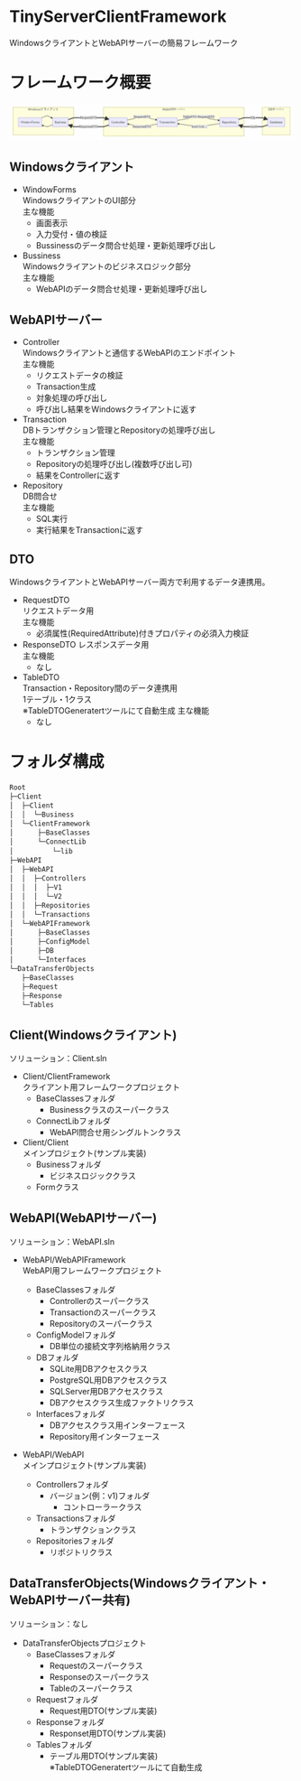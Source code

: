 # TinyServerClientFramework
WindowsクライアントとWebAPIサーバーの簡易フレームワーク

# フレームワーク概要  
 ![イメージ](document/image/system.png)
 ## Windowsクライアント  
  * WindowForms  
    WindowsクライアントのUI部分  
    主な機能
    * 画面表示
    * 入力受付・値の検証
    * Bussinessのデータ問合せ処理・更新処理呼び出し
  * Bussiness  
    Windowsクライアントのビジネスロジック部分  
    主な機能
    * WebAPIのデータ問合せ処理・更新処理呼び出し

 ## WebAPIサーバー  
   * Controller  
     Windowsクライアントと通信するWebAPIのエンドポイント  
     主な機能
     * リクエストデータの検証
     * Transaction生成
     * 対象処理の呼び出し
     * 呼び出し結果をWindowsクライアントに返す
   * Transaction  
     DBトランザクション管理とRepositoryの処理呼び出し  
     主な機能
     * トランザクション管理
     * Repositoryの処理呼び出し(複数呼び出し可)
     * 結果をControllerに返す
   * Repository  
     DB問合せ  
     主な機能
     * SQL実行
     * 実行結果をTransactionに返す

 ## DTO  
   WindowsクライアントとWebAPIサーバー両方で利用するデータ連携用。
   * RequestDTO  
     リクエストデータ用  
     主な機能
     * 必須属性(RequiredAttribute)付きプロパティの必須入力検証
   * ResponseDTO
     レスポンスデータ用  
     主な機能
     * なし
   * TableDTO  
     Transaction・Repository間のデータ連携用  
     1テーブル・1クラス  
     ※TableDTOGeneratertツールにて自動生成
     主な機能
     * なし

# フォルダ構成  

```
Root
├─Client
│  ├─Client
│  │  └─Business
│  └─ClientFramework
│      ├─BaseClasses
│      └─ConnectLib
│      　  └─lib
├─WebAPI
│  ├─WebAPI
│  │  ├─Controllers
│  │  │  ├─V1
│  │  │  └─V2
│  │  ├─Repositories
│  │  └─Transactions
│  └─WebAPIFramework
│      ├─BaseClasses
│      ├─ConfigModel
│      ├─DB
│      └─Interfaces
└─DataTransferObjects
   ├─BaseClasses
   ├─Request
   ├─Response
   └─Tables
```

## Client(Windowsクライアント)  
   ソリューション：Client.sln
   * Client/ClientFramework  
     クライアント用フレームワークプロジェクト
     * BaseClassesフォルダ  
       * Businessクラスのスーパークラス
     * ConnectLibフォルダ  
       * WebAPI問合せ用シングルトンクラス
   * Client/Client  
     メインプロジェクト(サンプル実装)
     * Businessフォルダ  
       * ビジネスロジッククラス
     * Formクラス

## WebAPI(WebAPIサーバー)
   ソリューション：WebAPI.sln
   * WebAPI/WebAPIFramework  
     WebAPI用フレームワークプロジェクト
     * BaseClassesフォルダ  
       * Controllerのスーパークラス
       * Transactionのスーパークラス
       * Repositoryのスーパークラス
     * ConfigModelフォルダ  
       * DB単位の接続文字列格納用クラス
     * DBフォルダ  
       * SQLite用DBアクセスクラス
       * PostgreSQL用DBアクセスクラス
       * SQLServer用DBアクセスクラス
       * DBアクセスクラス生成ファクトリクラス
     * Interfacesフォルダ  
       * DBアクセスクラス用インターフェース
       * Repository用インターフェース

   * WebAPI/WebAPI  
     メインプロジェクト(サンプル実装)
     * Controllersフォルダ
       * バージョン(例：v1)フォルダ
         * コントローラークラス
     * Transactionsフォルダ
       * トランザクションクラス
     * Repositoriesフォルダ
       * リポジトリクラス
 
## DataTransferObjects(Windowsクライアント・WebAPIサーバー共有)
     
   ソリューション：なし
   * DataTransferObjectsプロジェクト
     * BaseClassesフォルダ  
       * Requestのスーパークラス
       * Responseのスーパークラス
       * Tableのスーパークラス
     * Requestフォルダ  
       * Request用DTO(サンプル実装)
     * Responseフォルダ  
       * Responset用DTO(サンプル実装)
     * Tablesフォルダ  
       * テーブル用DTO(サンプル実装)  
       ※TableDTOGeneratertツールにて自動生成

